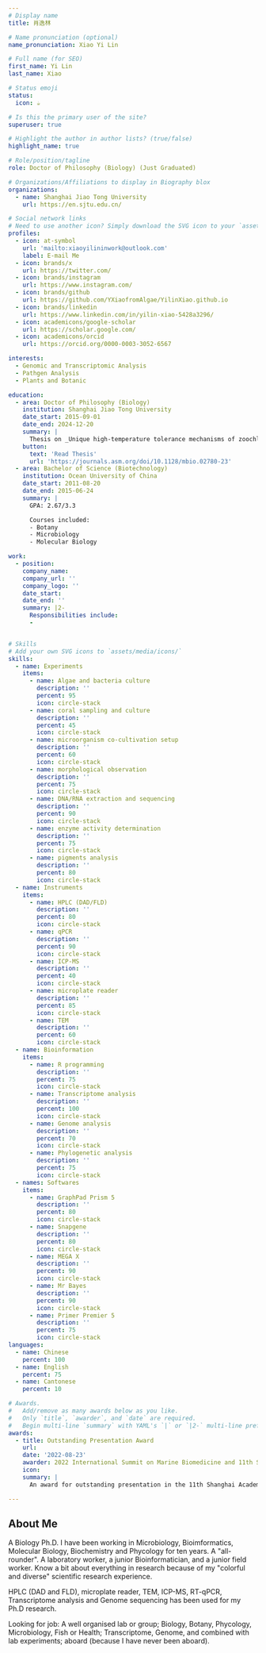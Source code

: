 ```yaml
---
# Display name
title: 肖逸林

# Name pronunciation (optional)
name_pronunciation: Xiao Yi Lin

# Full name (for SEO)
first_name: Yi Lin
last_name: Xiao

# Status emoji
status:
  icon: ☕️

# Is this the primary user of the site?
superuser: true

# Highlight the author in author lists? (true/false)
highlight_name: true

# Role/position/tagline
role: Doctor of Philosophy (Biology) (Just Graduated)

# Organizations/Affiliations to display in Biography blox
organizations:
  - name: Shanghai Jiao Tong University
    url: https://en.sjtu.edu.cn/

# Social network links
# Need to use another icon? Simply download the SVG icon to your `assets/media/icons/` folder.
profiles:
  - icon: at-symbol
    url: 'mailto:xiaoyilininwork@outlook.com'
    label: E-mail Me
  - icon: brands/x
    url: https://twitter.com/
  - icon: brands/instagram
    url: https://www.instagram.com/
  - icon: brands/github
    url: https://github.com/YXiaofromAlgae/YilinXiao.github.io
  - icon: brands/linkedin
    url: https://www.linkedin.com/in/yilin-xiao-5428a3296/
  - icon: academicons/google-scholar
    url: https://scholar.google.com/
  - icon: academicons/orcid
    url: https://orcid.org/0000-0003-3052-6567

interests:
  - Genomic and Transcriptomic Analysis
  - Pathgen Analysis
  - Plants and Botanic

education:
  - area: Doctor of Philosophy (Biology)
    institution: Shanghai Jiao Tong University
    date_start: 2015-09-01
    date_end: 2024-12-20
    summary: |
      Thesis on _Unique high-temperature tolerance mechanisms of zoochlorellae Symbiochlorum hainanensis derived from scleractinian coral Porites lutea_. Supervised by [Prof Zhiyong Li]. Contributions being published in mBio, Coral Reefs, Environmental Microbiome, IJSEM and other journals.
    button:
      text: 'Read Thesis'
      url: 'https://journals.asm.org/doi/10.1128/mbio.02780-23'
  - area: Bachelor of Science (Biotechnology)
    institution: Ocean University of China
    date_start: 2011-08-20
    date_end: 2015-06-24
    summary: |
      GPA: 2.67/3.3

      Courses included:
      - Botany
      - Microbiology
      - Molecular Biology

work:
  - position: 
    company_name: 
    company_url: ''
    company_logo: ''
    date_start: 
    date_end: ''
    summary: |2-
      Responsibilities include:
      -      


# Skills
# Add your own SVG icons to `assets/media/icons/`
skills:
  - name: Experiments
    items:
      - name: Algae and bacteria culture
        description: ''
        percent: 95
        icon: circle-stack
      - name: coral sampling and culture
        description: ''
        percent: 45
        icon: circle-stack
      - name: microorganism co-cultivation setup
        description: ''
        percent: 60
        icon: circle-stack
      - name: morphological observation
        description: ''
        percent: 75
        icon: circle-stack 
      - name: DNA/RNA extraction and sequencing
        description: ''
        percent: 90
        icon: circle-stack 
      - name: enzyme activity determination
        description: ''
        percent: 75
        icon: circle-stack 
      - name: pigments analysis
        description: ''
        percent: 80
        icon: circle-stack  
  - name: Instruments
    items:
      - name: HPLC (DAD/FLD)
        description: ''
        percent: 80
        icon: circle-stack
      - name: qPCR
        description: ''
        percent: 90
        icon: circle-stack
      - name: ICP-MS
        description: ''
        percent: 40
        icon: circle-stack
      - name: microplate reader
        description: ''
        percent: 85
        icon: circle-stack  
      - name: TEM
        description: ''
        percent: 60
        icon: circle-stack 
  - name: Bioinformation
    items:
      - name: R programming
        description: ''
        percent: 75
        icon: circle-stack
      - name: Transcriptome analysis
        description: ''
        percent: 100
        icon: circle-stack
      - name: Genome analysis
        description: ''
        percent: 70
        icon: circle-stack
      - name: Phylogenetic analysis
        description: ''
        percent: 75
        icon: circle-stack
  - names: Softwares
    items:
      - name: GraphPad Prism 5
        description: ''
        percent: 80
        icon: circle-stack
      - name: Snapgene
        description: ''
        percent: 80
        icon: circle-stack
      - name: MEGA X
        description: ''
        percent: 90
        icon: circle-stack
      - name: Mr Bayes
        description: ''
        percent: 90
        icon: circle-stack
      - name: Primer Premier 5
        description: ''
        percent: 75
        icon: circle-stack                 
languages:
  - name: Chinese
    percent: 100
  - name: English
    percent: 75
  - name: Cantonese
    percent: 10

# Awards.
#   Add/remove as many awards below as you like.
#   Only `title`, `awarder`, and `date` are required.
#   Begin multi-line `summary` with YAML's `|` or `|2-` multi-line prefix and indent 2 spaces below.
awards:
  - title: Outstanding Presentation Award
    url: 
    date: '2022-08-23'
    awarder: 2022 International Summit on Marine Biomedicine and 11th Shanghai Academic Conference on Marine Pharmaceuticals
    icon: 
    summary: |
      An award for outstanding presentation in the 11th Shanghai Academic Conference on Marine Pharmaceuticals. This presentation is all about the Unique high-temperature tolerance mechanisms of zoochlorellae Symbiochlorum hainanensis. For details, please look for my doctoral thesis mentioned above.

---
```


## About Me

A Biology Ph.D. I have been working in Microbiology, Bioimformatics, Molecular Biology, Biochemistry and Phycology for ten years.
A "all-rounder". A laboratory worker, a junior Bioinformatician, and a junior field worker. Know a bit about everything in research because of my "colorful and diverse" scientific research experience.

HPLC (DAD and FLD), microplate reader, TEM, ICP-MS, RT-qPCR, Transcriptome analysis and Genome sequencing has been used for my Ph.D research.

Looking for job:
A well organised lab or group;
Biology, Botany, Phycology, Microbiology, Fish or Health;
Transcriptome, Genome, and combined with lab experiments;
aboard (because I have never been aboard).
